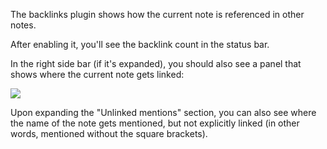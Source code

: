 The backlinks plugin shows how the current note is referenced in other notes.

After enabling it, you'll see the backlink count in the status bar.

In the right side bar (if it's expanded), you should also see a panel that shows where the current note gets linked:

![](/images/Pasted%20image%209.png)

Upon expanding the "Unlinked mentions" section, you can also see where the name of the note gets mentioned, but not explicitly linked (in other words, mentioned without the square brackets).
